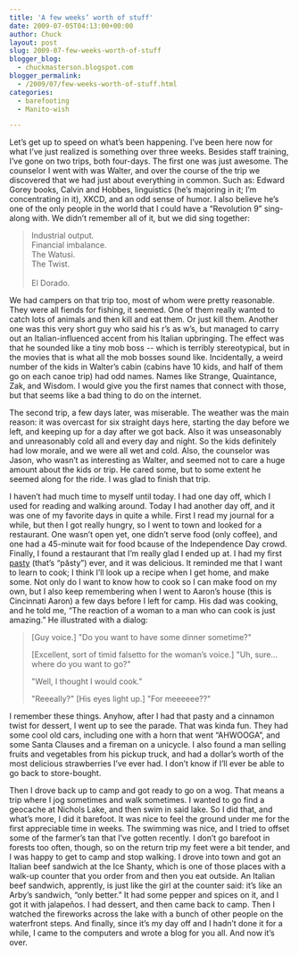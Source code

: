 ```yaml
---
title: 'A few weeks’ worth of stuff'
date: 2009-07-05T04:13:00+00:00
author: Chuck
layout: post
slug: 2009-07-few-weeks-worth-of-stuff
blogger_blog:
  - chuckmasterson.blogspot.com
blogger_permalink:
  - /2009/07/few-weeks-worth-of-stuff.html
categories:
  - barefooting
  - Manito-wish

---
```

Let’s get up to speed on what’s been happening. I’ve been here now for what
I’ve just realized is something over three weeks. Besides staff training, I’ve
gone on two trips, both four-days. The first one was just awesome. The
counselor I went with was Walter, and over the course of the trip we discovered
that we had just about everything in common. Such as: Edward Gorey books,
Calvin and Hobbes, linguistics (he’s majoring in it; I’m concentrating in it),
XKCD, and an odd sense of humor. I also believe he’s one of the only people in
the world that I could have a “Revolution 9” sing-along with. We didn’t
remember all of it, but we did sing together: 

> Industrial output.   
> Financial imbalance.   
> The Watusi.   
> The Twist.   
> &nbsp;   
> El Dorado.

We had campers on that trip too, most of whom were pretty reasonable. They were
all fiends for fishing, it seemed. One of them really wanted to catch lots of
animals and then kill and eat them. Or just kill them. Another one was this
very short guy who said his r’s as w’s, but managed to carry out an
Italian-influenced accent from his Italian upbringing. The effect was that he
sounded like a tiny mob boss -- which is terribly stereotypical, but in the
movies that is what all the mob bosses sound like. Incidentally, a weird number
of the kids in Walter’s cabin (cabins have 10 kids, and half of them go on each
canoe trip) had odd names.  Names like Strange, Quaintance, Zak, and Wisdom. I
would give you the first names that connect with those, but that seems like a
bad thing to do on the internet.  

The second trip, a few days later, was miserable. The weather was the main
reason: it was overcast for six straight days here, starting the day before we
left, and keeping up for a day after we got back. Also it was unseasonably and
unreasonably cold all and every day and night. So the kids definitely had low
morale, and we were all wet and cold. Also, the counselor was Jason, who wasn’t
as interesting as Walter, and seemed not to care a huge amount about the kids
or trip. He cared some, but to some extent he seemed along for the ride. I was
glad to finish that trip.  

I haven’t had much time to myself until today. I had one day off, which I used
for reading and walking around. Today I had another day off, and it was one of
my favorite days in quite a while. First I read my journal for a while, but
then I got really hungry, so I went to town and looked for a restaurant. One
wasn’t open yet, one didn’t serve food (only coffee), and one had a 45-minute
wait for food bcause of the Independence Day crowd. Finally, I found a
restaurant that I’m really glad I ended up at. I had my first
[pasty](http://en.wikipedia.org/wiki/Pasty) (that’s “păsty”) ever, and it was
delicious. It reminded me that I want to learn to cook; I think I’ll look up a
recipe when I get home, and make some. Not only do I want to know how to cook
so I can make food on my own, but I also keep remembering when I went to
Aaron’s house (this is Cincinnati Aaron) a few days before I left for camp. His
dad was cooking, and he told me, “The reaction of a woman to a man who can cook
is just amazing.” He illustrated with a dialog:  

> [Guy voice.] "Do you want to have some dinner sometime?"
>
> [Excellent, sort of timid falsetto for the woman’s voice.] "Uh, sure… where
> do you want to go?"
>
> "Well, I thought I would cook."
>
> "Reeeally?" [His eyes light up.] "For meeeeee??"

I remember these things. Anyhow, after I had that pasty and a cinnamon twist
for dessert, I went up to see the parade. That was kinda fun. They had some
cool old cars, including one with a horn that went “AHWOOGA”, and some Santa
Clauses and a fireman on a unicycle. I also found a man selling fruits and
vegetables from his pickup truck, and had a dollar’s worth of the most
delicious strawberries I’ve ever had. I don’t know if I’ll ever be able to go
back to store-bought.  

Then I drove back up to camp and got ready to go on a wog. That means a trip
where I jog sometimes and walk sometimes. I wanted to go find a geocache at
Nichols Lake, and then swim in said lake. So I did that, and what’s more, I did
it barefoot. It was nice to feel the ground under me for the first appreciable
time in weeks. The swimming was nice, and I tried to offset some of the
farmer’s tan that I’ve gotten recently. I don’t go barefoot in forests too
often, though, so on the return trip my feet were a bit tender, and I was happy
to get to camp and stop walking. I drove into town and got an Italian beef
sandwich at the Ice Shanty, which is one of those places with a walk-up counter
that you order from and then you eat outside. An Italian beef sandwich,
apprently, is just like the girl at the counter said: it’s like an Arby’s
sandwich, “only better.” It had some pepper and spices on it, and I got it with
jalapeños. I had dessert, and then came back to camp. Then I watched the
fireworks across the lake with a bunch of other people on the waterfront steps.
And finally, since it’s my day off and I hadn’t done it for a while, I came to
the computers and wrote a blog for you all. And now it’s over.
